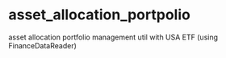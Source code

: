 # asset_allocation_portpolio
asset allocation portfolio management util with USA ETF (using FinanceDataReader)
